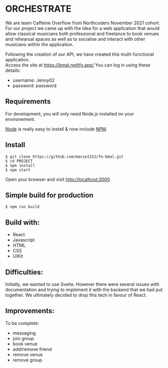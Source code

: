 # ORCHESTRATE

We are team Caffeine Overflow from Northcoders November 2021 cohort. For our project we came up with the idea for a web application that would allow classical musicians both professional and freelance to book venues and rehearsal spaces as well as to socialise and interact with other musicians within the application. 

Following the creation of our API, we have created this multi-functional application.  
Access the site at https://bmal.netlify.app/
You can log in using these details:
- username: Jenny02
- password: password

## Requirements

For development, you will only need Node.js installed on your environement.

[Node](http://nodejs.org/) is really easy to install & now include [NPM](https://npmjs.org/).

## Install

    $ git clone https://github.com/mavie1322/fe-bmal.git
    $ cd PROJECT
    $ npm install
    $ npm start

Open your browser and visit <http://localhost:3000>

## Simple build for production

    $ npm run build

## Build with:

- React
- Javascript
- HTML
- CSS
- UIKit

## Difficulties:

Initially, we wanted to use Svelte. However there were several issues with documentation and trying to implement it with the backend that we had put  together. We ultimately decided to drop this tech in favour of React. 

## Improvements:

To be complete:
- messaging
- join group 
- book venue
- add/remove friend
- remove venue
- remove group
